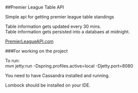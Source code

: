 ##Premier League Table API

Simple api for getting premier league table standings

Table information gets updated every 30 mins.  
Table information gets persisted into a databaes at midnight.

[PremierLeagueAPI.com](http://www.premierleagueapi.com)

###For working on the project

To run:  
mvn jetty:run -Dspring.profiles.active=local -Djetty.port=8080  

You need to have Cassandra installed and running.

Lombock should be installed on your IDE.
